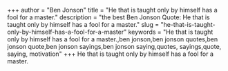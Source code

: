 +++
author = "Ben Jonson"
title = "He that is taught only by himself has a fool for a master."
description = "the best Ben Jonson Quote: He that is taught only by himself has a fool for a master."
slug = "he-that-is-taught-only-by-himself-has-a-fool-for-a-master"
keywords = "He that is taught only by himself has a fool for a master.,ben jonson,ben jonson quotes,ben jonson quote,ben jonson sayings,ben jonson saying,quotes, sayings,quote, saying, motivation"
+++
He that is taught only by himself has a fool for a master.
